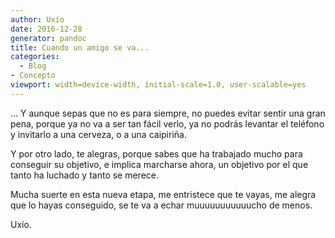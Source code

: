 ```yaml
---
author: Uxío
date: 2016-12-28
generator: pandoc
title: Cuando un amigo se va...
categories:
  - Blog
- Concepto
viewport: width=device-width, initial-scale=1.0, user-scalable=yes
---
```




... Y aunque sepas que no es para siempre, no puedes evitar sentir una
gran pena, porque ya no va a ser tan fácil verlo, ya no podrás levantar
el teléfono y invitarlo a una cerveza, o a una caipiriña.

Y por otro lado, te alegras, porque sabes que ha trabajado mucho para
conseguir su objetivo, e implica marcharse ahora, un objetivo por el que
tanto ha luchado y tanto se merece.

Mucha suerte en esta nueva etapa, me entristece que te vayas, me alegra
que lo hayas conseguido, se te va a echar muuuuuuuuuuucho de menos.

Uxío.

